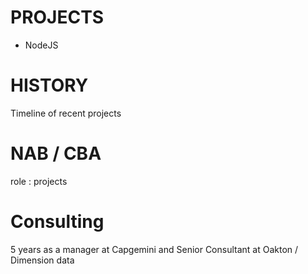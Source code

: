 # PROJECTS #
* NodeJS

# HISTORY #
Timeline of recent projects

# NAB / CBA #
role : projects


# Consulting #
5 years as a manager at Capgemini and Senior Consultant at Oakton / Dimension data 